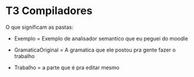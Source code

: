# T3 Compiladores

O que significam as pastas:

* Exemplo = Exemplo de analisador semantico que eu peguei do moodle

* GramaticaOriginal = A gramatica que ele postou pra gente fazer o trabalho

* Trabalho = a parte que é pra editar mesmo
